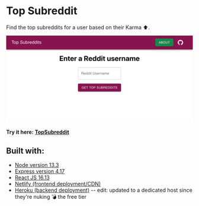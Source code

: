 # Top Subreddit

Find the top subreddits for a user based on their Karma ⬆️.

<div align="center">
<img src="./readme_assets/topsubreddit.png">
</div>

**Try it here: [TopSubreddit](http://topsubreddit.joshamore.com)**

## Built with:

- [Node version 13.3](https://nodejs.org/en/)
- [Express version 4.17](https://expressjs.com/)
- [React JS 16.13](https://reactjs.org/)
- [Netlify (frontend deployment/CDN)](https://netlify.com)
- [Heroku (backend deployment)](https://www.heroku.com/) -- edit: updated to a dedicated host since they're nuking 💣 the free tier
